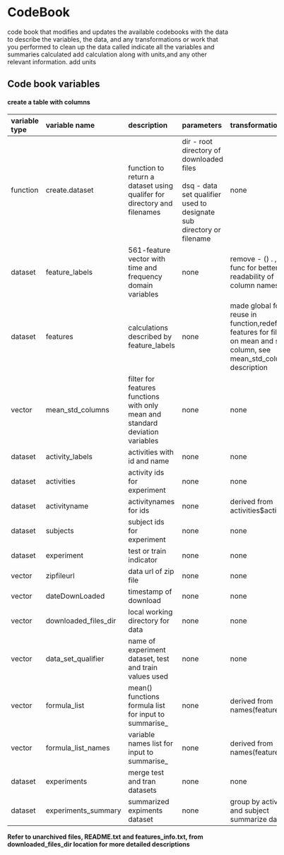 CodeBook
================

code book that
modifies and updates the available codebooks with the data to
describe
the variables,
the data,
and any transformations or work that you performed to clean up the data called
indicate all the variables and summaries calculated add calculation
along with units,and any other relevant information. add units

Code book variables
-------------------

#### create a table with columns

<table style="width:121%;">
<colgroup>
<col width="13%" />
<col width="15%" />
<col width="19%" />
<col width="18%" />
<col width="23%" />
<col width="19%" />
<col width="11%" />
</colgroup>
<thead>
<tr class="header">
<th align="left">variable type</th>
<th align="left">variable name</th>
<th align="left">description</th>
<th align="left">parameters</th>
<th align="left">transformation</th>
<th align="left">calculation</th>
<th align="left">units</th>
</tr>
</thead>
<tbody>
<tr class="odd">
<td align="left">function</td>
<td align="left">create.dataset</td>
<td align="left">function to return a dataset using qualifer for directory and filenames</td>
<td align="left">dir - root directory of downloaded files<br />
<br />
dsq - data set qualifier used to designate sub directory or filename</td>
<td align="left">none</td>
<td align="left">none</td>
<td align="left">none</td>
</tr>
<tr class="even">
<td align="left">dataset</td>
<td align="left">feature_labels</td>
<td align="left">561-feature vector with time and frequency domain variables</td>
<td align="left">none</td>
<td align="left">remove - () . , from func for better readability of column names</td>
<td align="left">none</td>
<td align="left">none</td>
</tr>
<tr class="odd">
<td align="left">dataset</td>
<td align="left">features</td>
<td align="left">calculations described by feature_labels</td>
<td align="left">none</td>
<td align="left">made global for reuse in function,redefined features for filtered on mean and std column, see mean_std_columns description</td>
<td align="left">none</td>
<td align="left">none</td>
</tr>
<tr class="even">
<td align="left">vector</td>
<td align="left">mean_std_columns</td>
<td align="left">filter for features functions with only mean and standard deviation variables</td>
<td align="left">none</td>
<td align="left">none</td>
<td align="left">none</td>
<td align="left">none</td>
</tr>
<tr class="odd">
<td align="left">dataset</td>
<td align="left">activity_labels</td>
<td align="left">activities with id and name</td>
<td align="left">none</td>
<td align="left">none</td>
<td align="left">none</td>
<td align="left">none</td>
</tr>
<tr class="even">
<td align="left">dataset</td>
<td align="left">activities</td>
<td align="left">activity ids for experiment</td>
<td align="left">none</td>
<td align="left">none</td>
<td align="left">none</td>
<td align="left">none</td>
</tr>
<tr class="odd">
<td align="left">dataset</td>
<td align="left">activityname</td>
<td align="left">activitynames for ids</td>
<td align="left">none</td>
<td align="left">derived from activities$activityid</td>
<td align="left">none</td>
<td align="left">none</td>
</tr>
<tr class="even">
<td align="left">dataset</td>
<td align="left">subjects</td>
<td align="left">subject ids for experiment</td>
<td align="left">none</td>
<td align="left">none</td>
<td align="left">none</td>
<td align="left">none</td>
</tr>
<tr class="odd">
<td align="left">dataset</td>
<td align="left">experiment</td>
<td align="left">test or train indicator</td>
<td align="left">none</td>
<td align="left">none</td>
<td align="left">none</td>
<td align="left">none</td>
</tr>
<tr class="even">
<td align="left">vector</td>
<td align="left">zipfileurl</td>
<td align="left">data url of zip file</td>
<td align="left">none</td>
<td align="left">none</td>
<td align="left">none</td>
<td align="left">none</td>
</tr>
<tr class="odd">
<td align="left">vector</td>
<td align="left">dateDownLoaded</td>
<td align="left">timestamp of download</td>
<td align="left">none</td>
<td align="left">none</td>
<td align="left">none</td>
<td align="left">none</td>
</tr>
<tr class="even">
<td align="left">vector</td>
<td align="left">downloaded_files_dir</td>
<td align="left">local working directory for data</td>
<td align="left">none</td>
<td align="left">none</td>
<td align="left">none</td>
<td align="left">none</td>
</tr>
<tr class="odd">
<td align="left">vector</td>
<td align="left">data_set_qualifier</td>
<td align="left">name of experiment dataset, test and train values used</td>
<td align="left">none</td>
<td align="left">none</td>
<td align="left">none</td>
<td align="left">none</td>
</tr>
<tr class="even">
<td align="left">vector</td>
<td align="left">formula_list</td>
<td align="left">mean() functions formula list for input to summarise_</td>
<td align="left">none</td>
<td align="left">derived from names(features)</td>
<td align="left">none</td>
<td align="left">none</td>
</tr>
<tr class="odd">
<td align="left">vector</td>
<td align="left">formula_list_names</td>
<td align="left">variable names list for input to summarise_</td>
<td align="left">none</td>
<td align="left">derived from names(features)</td>
<td align="left">none</td>
<td align="left">none</td>
</tr>
<tr class="even">
<td align="left">dataset</td>
<td align="left">experiments</td>
<td align="left">merge test and tran datasets</td>
<td align="left">none</td>
<td align="left">none</td>
<td align="left">none</td>
<td align="left">none</td>
</tr>
<tr class="odd">
<td align="left">dataset</td>
<td align="left">experiments_summary</td>
<td align="left">summarized expiments dataset</td>
<td align="left">none</td>
<td align="left">group by activiy and subject summarize dataset</td>
<td align="left">none</td>
<td align="left">none</td>
</tr>
</tbody>
</table>

**Refer to unarchived files, README.txt and features\_info.txt, from downloaded\_files\_dir location for more detailed descriptions**
